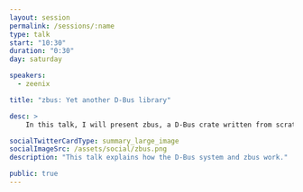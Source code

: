 ```yaml
---
layout: session
permalink: /sessions/:name
type: talk
start: "10:30"
duration: "0:30"
day: saturday

speakers:
  - zeenix

title: "zbus: Yet another D-Bus library"

desc: >
    In this talk, I will present zbus, a D-Bus crate written from scratch. D-Bus is an inter-process communication mechanism, available and used on almost all modern Linux desktops and many embedded systems. I will start with why I felt the need to take this huge undertaking on my shoulders, followed by the design goals, the challenges faced and how I overcame them during the development.

socialTwitterCardType: summary_large_image
socialImageSrc: /assets/social/zbus.png
description: "This talk explains how the D-Bus system and zbus work."

public: true
---
```

